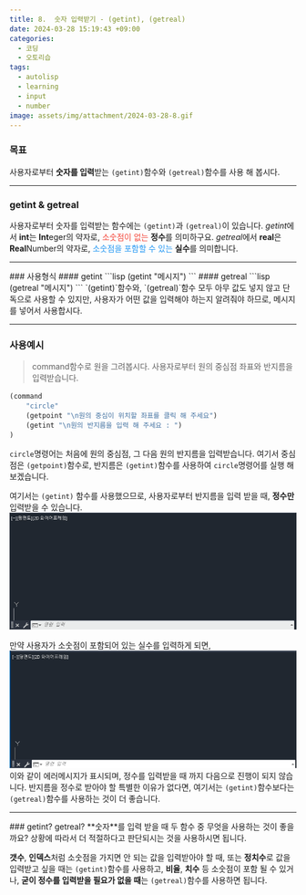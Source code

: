 ```yaml
---
title: 8.  숫자 입력받기 - (getint), (getreal)
date: 2024-03-28 15:19:43 +09:00
categories:
  - 코딩
  - 오토리습
tags:
  - autolisp
  - learning
  - input
  - number
image: assets/img/attachment/2024-03-28-8.gif
---
```

### 목표
사용자로부터 **숫자를 입력**받는 `(getint)`함수와 `(getreal)`함수를 사용 해 봅시다.

<hr>

### getint & getreal
사용자로부터 숫자를 입력받는 함수에는 `(getint)`과 `(getreal)`이 있습니다.
*getint*에서 **int**는 **Int**eger의 약자로, <span style="color:#F44336">소숫점이 없는</span> **정수**를 의미하구요.
*getreal*에서 **real**은 **Real**Number의 약자로, <span style="color:#2196F3">소숫점을 포함할 수 있는</span> **실수**를 의미합니다.

<hr>
### 사용형식
#### getint
```lisp
(getint "메시지")
```
#### getreal
```lisp
(getreal "메시지")
```
`(getint)`함수와, `(getreal)`함수 모두 아무 값도 넣지 않고 단독으로 사용할 수 있지만, 사용자가 어떤 값을 입력해야 하는지 알려줘야 하므로, 메시지를 넣어서 사용합시다.

<hr>

### 사용예시
> command함수로 원을 그려봅시다.
> 사용자로부터 원의 중심점 좌표와 반지름을 입력받습니다.

```lisp
(command
	"circle"
	(getpoint "\n원의 중심이 위치할 좌표를 클릭 해 주세요")
	(getint "\n원의 반지름을 입력 해 주세요 : ")
)
```
`circle`명령어는 처음에 원의 중심점, 그 다음 원의 반지름을 입력받습니다.
여기서 중심점은 `(getpoint)`함수로, 반지름은 `(getint)`함수를 사용하여 `circle`명령어를 실행 해 보겠습니다.

여기서는 `(getint)` 함수를 사용했으므로, 사용자로부터 반지름을 입력 받을 때, **정수만** 입력받을 수 있습니다.
![](assets/img/attachment/2024-03-28-8.gif)

만약 사용자가 소숫점이 포함되어 있는 실수를 입력하게 되면,
![](assets/img/attachment/2024-03-28-8-1.gif)
이와 같이 에러메시지가 표시되며, 정수를 입력받을 때 까지 다음으로 진행이 되지 않습니다.
반지름을 정수로 받아야 할 특별한 이유가 없다면, 여기서는 `(getint)`함수보다는 `(getreal)`함수를 사용하는 것이 더 좋습니다.

<hr>
### getint? getreal?
**숫자**를 입력 받을 때 두 함수 중 무엇을 사용하는 것이 좋을까요?
상황에 따라서 더 적절하다고 판단되시는 것을 사용하시면 됩니다.

**갯수**, **인덱스**처럼 소숫점을 가지면 안 되는 값을 입력받아야 할 때, 또는 **정치수**로 값을 입력받고 싶을 때는 `(getint)`함수를 사용하고,
**비율**, **치수** 등 소숫점이 포함 될 수 있거나, **굳이 정수를 입력받을 필요가 없을 때**는 `(getreal)`함수를 사용하면 됩니다.
